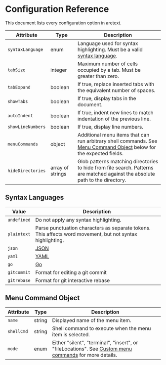 Configuration Reference
=======================

This document lists every configuration option in aretext.

| Attribute         | Type             | Description                                                                                                                                 |
|-------------------|------------------|---------------------------------------------------------------------------------------------------------------------------------------------|
| `syntaxLanguage`  | enum             | Language used for syntax highlighting. Must be a valid [syntax language](#syntax-languages).                                                |
| `tabSize`         | integer          | Maximum number of cells occupied by a tab. Must be greater than zero.                                                                       |
| `tabExpand`       | boolean          | If true, replace inserted tabs with the equivalent number of spaces.                                                                        |
| `showTabs`        | boolean          | If true, display tabs in the document.                                                                                                      |
| `autoIndent`      | boolean          | If true, indent new lines to match indentation of the previous line.                                                                        |
| `showLineNumbers` | boolean          | If true, display line numbers.                                                                                                              |
| `menuCommands`    | object           | Additional menu items that can run arbitrary shell commands. See [Menu Command Object](#menu-command-object) below for the expected fields. |
| `hideDirectories` | array of strings | Glob patterns matching directories to hide from file search. Patterns are matched against the absolute path to the directory.               |

Syntax Languages
----------------

| Value       | Description                                                                                               |
|-------------|-----------------------------------------------------------------------------------------------------------|
| `undefined` | Do not apply any syntax highlighting.                                                                     |
| `plaintext` | Parse punctuation characters as separate tokens. This affects word movement, but not syntax highlighting. |
| `json`      | [JSON](https://www.json.org/json-en.html)                                                                 |
| `yaml`      | [YAML](https://yaml.org/spec/)                                                                            |
| `go`        | [Go](https://golang.org/ref/spec)                                                                         |
| `gitcommit` | Format for editing a git commit                                                                           |
| `gitrebase` | Format for git interactive rebase                                                                         |

Menu Command Object
-------------------

| Attribute  | Type   | Description                                                                                                                                    |
|------------|--------|------------------------------------------------------------------------------------------------------------------------------------------------|
| `name`     | string | Displayed name of the menu item.                                                                                                               |
| `shellCmd` | string | Shell command to execute when the menu item is selected.                                                                                       |
| `mode`     | enum   | Either "silent", "terminal", "insert", or "fileLocations". See [Custom menu commands](customization.md#custom-menu-commands) for more details. |
